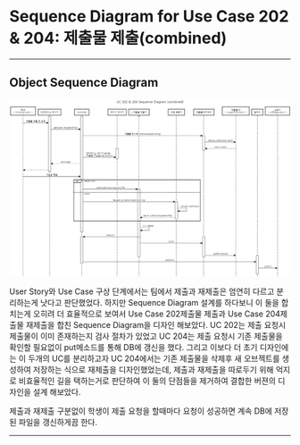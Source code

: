# Sequence Diagram for Use Case 202 & 204: 제출물 제출(combined)


--------
## Object Sequence Diagram
![Object Sequence Diagram for UC 202&204](img/UC%20202%20%26%20204%20Sequence%20Diagram%20(combined).png)

User Story와 Use Case 구상 단계에서는 팀에서 제출과 재제출은 엄연히 다르고 분리하는게 낫다고 판단했었다. 하지만 Sequence Diagram 설계를 하다보니 이 둘을 합치는게 오히려 더 효율적으로 보여서 Use Case 202제출물 제출과 Use Case 204제출물 재제출을 합친 Sequence Diagram을 디자인 해보았다. UC 202는 제출 요청시 제출물이 이미 존재하는지 검사 절차가 있었고 UC 204는 제출 요청시 기존 제출물을 확인할 필요없이 put메소드를 통해 DB에 갱신을 했다. 그리고 이보다 더 초기 디자인에는 이 두개의 UC를 분리하고자 UC 204에서는 기존 제출물을 삭제후 새 오브젝트를 생성하여 저장하는 식으로 재제출을 디자인했었는데, 제출과 재제출을 따로두기 위해 억지로 비효율적인 길을 택하는거로 판단하여 이 둘의 단점들을 제거하여 결합한 버젼의 디자인을 설계 해보았다.

제출과 재제출 구분없이 학생이 제출 요청을 할때마다 요청이 성공하면 계속 DB에 저장된 파일을 갱신하게끔 한다. 





--------
